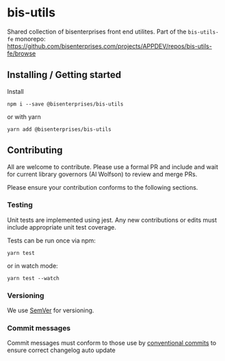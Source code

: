 # bis-utils

Shared collection of bisenterprises front end utilites. Part of the `bis-utils-fe` monorepo: https://github.com/bisenterprises.com/projects/APPDEV/repos/bis-utils-fe/browse

## Installing / Getting started

Install

```shell
npm i --save @bisenterprises/bis-utils
```

or with yarn

```shell
yarn add @bisenterprises/bis-utils
```

## Contributing

All are welcome to contribute. Please use a formal PR and include and wait for current library governors (Al Wolfson) to review and merge PRs.

Please ensure your contribution conforms to the following sections.

### Testing

Unit tests are implemented using jest. Any new contributions or edits must include appropriate unit test coverage.

Tests can be run once via npm:

```shell
yarn test
```

or in watch mode:

```shell
yarn test --watch
```

### Versioning

We use [SemVer](http://semver.org/) for versioning.

### Commit messages

Commit messages must conform to those use by [conventional commits](https://www.conventionalcommits.org/en/v1.0.0-beta.2/) to ensure correct changelog auto update
